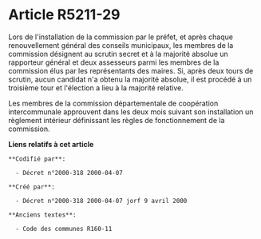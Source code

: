 # Article R5211-29

Lors de l'installation de la commission par le préfet, et après chaque renouvellement général des conseils municipaux, les
membres de la commission désignent au scrutin secret et à la majorité absolue un rapporteur général et deux assesseurs parmi
les membres de la commission élus par les représentants des maires. Si, après deux tours de scrutin, aucun candidat n'a
obtenu la majorité absolue, il est procédé à un troisième tour et l'élection a lieu à la majorité relative.

Les membres de la commission départementale de coopération intercommunale approuvent dans les deux mois suivant son
installation un règlement intérieur définissant les règles de fonctionnement de la commission.

**Liens relatifs à cet article**

	**Codifié par**:

	  - Décret n°2000-318 2000-04-07

	**Créé par**:

	  - Décret n°2000-318 2000-04-07 jorf 9 avril 2000

	**Anciens textes**:

	  - Code des communes R160-11
